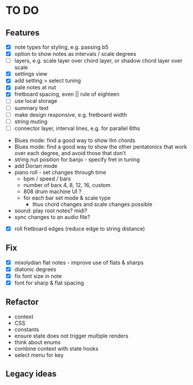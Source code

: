 # TO DO

## Features
* [x] note types for styling, e.g. passing b5
* [x] option to show notes as intervals / scale degrees
* [ ] layers, e.g. scale layer over chord layer, or shadow chord layer over scale
* [x] settings view
* [x] add setting > select tuning
* [x] pale notes at nut
* [x] fretboard spacing, even || rule of eighteen
* [ ] use local storage
* [ ] summary text
* [ ] make design responsive, e.g. fretboard width
* [ ] string muting
* [ ] connector layer, interval lines, e.g. for parallel 6ths
* Blues mode: find a good way to show IIm chords
* Blues mode: find a good way to show the other pentatonics that work over each degree, and avoid those that don’t
* string nut position for banjo - specify fret in tuning
* add Dorian mode
* piano roll - set changes through time
	* bpm / speed / bars
	* number of bars 4, 8, 12, 16, custom
	* 808 drum machine UI ?
	* for each bar set mode & scale type
		* thus chord changes and scale changes possible
* sound: play root notes? midi?
* sync changes to an audio file?
* [x] roll fretboard edges (reduce edge to string distance)

## Fix
* [x] mixolydian flat notes - improve use of flats & sharps
* [x] diatonic degrees
* [x] fix font size in note
* [x] font for sharp & flat spacing

## Refactor
* context
* CSS
* constants
* ensure state does not trigger multiple renders
* think about enums
* combine context with state hooks
* select menu for key

## Legacy ideas
